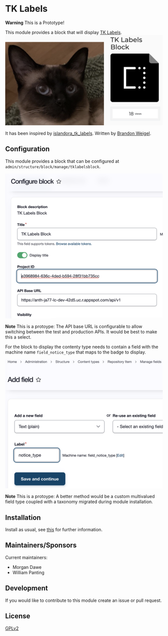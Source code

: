 # TK Labels 
**Warning** This is a Prototype!

This module provides a block that will display [TK Labels][tklabels].
![Block](/images/block.png)

It has been inspired by [islandora_tk_labels][i7tklabels]. Written by [Brandon Weigel][bweigel].

## Configuration

This module provides a block that can be configured at `admin/structure/block/manage/tklabelsblock`.

![Configuration](/images/config.png)

**Note** This is a protoype: The API base URL is configurable to allow switching between the test and production APIs. It would be best to make this a select.

For the block to display the contenty type needs to contain a field with the machine name `field_notice_type` that maps to the badge to display. 

![Field Creation](/images/field.png)

**Note** This is a protoype: A better method would be a custom multivalued field type coupled with a taxonomy migrated during module installation.

## Installation

Install as usual, see [this][install] for further information.

## Maintainers/Sponsors

Current maintainers:

* Morgan Dawe
* William Panting

## Development

If you would like to contribute to this module create an issue or pull request.

## License

[GPLv2][gplv2]

[gplv2]: http://www.gnu.org/licenses/gpl-2.0.txt
[install]: https://www.drupal.org/docs/extending-drupal/installing-modules
[tklabels]: https://localcontexts.org/
[i7tklabels]: https://github.com/bondjimbond/islandora_tk_labels
[bweigel]: https://github.com/bondjimbond
